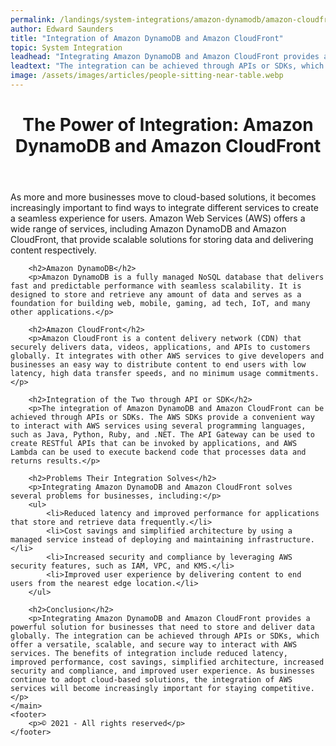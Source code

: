 ```yaml
---
permalink: /landings/system-integrations/amazon-dynamodb/amazon-cloudfront
author: Edward Saunders
title: "Integration of Amazon DynamoDB and Amazon CloudFront"
topic: System Integration
leadhead: "Integrating Amazon DynamoDB and Amazon CloudFront provides a powerful solution for businesses that need to store and deliver data globally"
leadtext: "The integration can be achieved through APIs or SDKs, which offer a versatile, scalable, and secure way to interact with AWS services. The benefits of integration include reduced latency, improved performance, cost savings, simplified architecture, increased security and compliance, and improved user experience. As businesses continue to adopt cloud-based solutions, the integration of AWS services will become increasingly important for staying competitive."
image: /assets/images/articles/people-sitting-near-table.webp
---
```

<div class="arttext">	<header>
		<h1>The Power of Integration: Amazon DynamoDB and Amazon CloudFront</h1>
	</header>
	<main>
		<p>As more and more businesses move to cloud-based solutions, it becomes increasingly important to find ways to integrate different services to create a seamless experience for users. Amazon Web Services (AWS) offers a wide range of services, including Amazon DynamoDB and Amazon CloudFront, that provide scalable solutions for storing data and delivering content respectively.</p>

		<h2>Amazon DynamoDB</h2>
		<p>Amazon DynamoDB is a fully managed NoSQL database that delivers fast and predictable performance with seamless scalability. It is designed to store and retrieve any amount of data and serves as a foundation for building web, mobile, gaming, ad tech, IoT, and many other applications.</p>

		<h2>Amazon CloudFront</h2>
		<p>Amazon CloudFront is a content delivery network (CDN) that securely delivers data, videos, applications, and APIs to customers globally. It integrates with other AWS services to give developers and businesses an easy way to distribute content to end users with low latency, high data transfer speeds, and no minimum usage commitments.</p>

		<h2>Integration of the Two through API or SDK</h2>
		<p>The integration of Amazon DynamoDB and Amazon CloudFront can be achieved through APIs or SDKs. The AWS SDKs provide a convenient way to interact with AWS services using several programming languages, such as Java, Python, Ruby, and .NET. The API Gateway can be used to create RESTful APIs that can be invoked by applications, and AWS Lambda can be used to execute backend code that processes data and returns results.</p>

		<h2>Problems Their Integration Solves</h2>
		<p>Integrating Amazon DynamoDB and Amazon CloudFront solves several problems for businesses, including:</p>
		<ul>
			<li>Reduced latency and improved performance for applications that store and retrieve data frequently.</li>
			<li>Cost savings and simplified architecture by using a managed service instead of deploying and maintaining infrastructure.</li>
			<li>Increased security and compliance by leveraging AWS security features, such as IAM, VPC, and KMS.</li>
			<li>Improved user experience by delivering content to end users from the nearest edge location.</li>
		</ul>

		<h2>Conclusion</h2>
		<p>Integrating Amazon DynamoDB and Amazon CloudFront provides a powerful solution for businesses that need to store and deliver data globally. The integration can be achieved through APIs or SDKs, which offer a versatile, scalable, and secure way to interact with AWS services. The benefits of integration include reduced latency, improved performance, cost savings, simplified architecture, increased security and compliance, and improved user experience. As businesses continue to adopt cloud-based solutions, the integration of AWS services will become increasingly important for staying competitive.</p>
	</main>
	<footer>
		<p>© 2021 - All rights reserved</p>
	</footer>
</div>